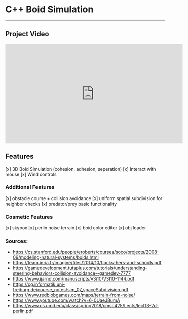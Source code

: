 # C++ Boid Simulation 
___

## Project Video
<iframe width="560" height="315" src="https://www.youtube.com/embed/MFLORcEgzS4" title="YouTube video player" frameborder="0" allow="accelerometer; autoplay; clipboard-write; encrypted-media; gyroscope; picture-in-picture" allowfullscreen></iframe>

## Features
[x] 3D Boid Simulation (cohesion, adhesion, seperation)
[x] Interact with mouse
[x] Wind controls

### Additional Features
[x] obstacle course + collision avoidance
[x] uniform spatial subdivision for neighbor checks
[x] predator/prey basic functionality

### Cosmetic Features
[x] skybox
[x] perlin noise terrain
[x] boid color editor
[x] obj loader

### Sources:
- https://cs.stanford.edu/people/eroberts/courses/soco/projects/2008-09/modeling-natural-systems/boids.html
- https://team.inria.fr/imagine/files/2014/10/flocks-hers-and-schools.pdf
- https://gamedevelopment.tutsplus.com/tutorials/understanding-steering-behaviors-collision-avoidance--gamedev-7777
- https://www.ijarnd.com/manuscripts/v3i10/V3I10-1144.pdf
- https://cg.informatik.uni-freiburg.de/course_notes/sim_07_spaceSubdivision.pdf
- https://www.redblobgames.com/maps/terrain-from-noise/
- https://www.youtube.com/watch?v=6-0UaeJBumA
- https://www.cs.umd.edu/class/spring2018/cmsc425/Lects/lect13-2d-perlin.pdf